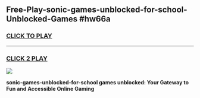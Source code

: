 
## Free-Play-sonic-games-unblocked-for-school-Unblocked-Games #hw66a
<h3>
<a href="https://news.freeplayer.one?title=sonic-games-unblocked-for-school&ref=8M">CLICK TO PLAY</a></h3>
<hr>

<h3>
<a href="https://news.freeplayer.one?title=sonic-games-unblocked-for-school&ref=8M">CLICK 2 PLAY</a>
  
</h3>

<a href="https://news.freeplayer.one?title=sonic-games-unblocked-for-school&ref=8M"><img src="https://clearcache.store/games.png"></a>


**sonic-games-unblocked-for-school games unblocked: Your Gateway to Fun and Accessible Online Gaming**
